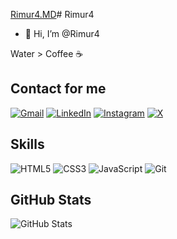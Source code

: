 [Rimur4.MD](https://github.com/user-attachments/files/16325619/Rimur4.MD)# Rimur4

- 👋 Hi, I’m @Rimur4


Water > Coffee ☕

## Contact for me

[![Gmail](https://img.shields.io/badge/Gmail-02569B?style=for-the-badge&logo=gmail&logoColor=red)](mailto:*)
[![LinkedIn](https://img.shields.io/badge/LinkedIn-02569B?style=for-the-badge&logo=linkedin&logoColor=white)](https://www.linkedin.com/in/*/)
[![Instagram](https://img.shields.io/badge/-Instagram-02569B?style=for-the-badge&logo=instagram&logoColor=)](https://www.instagram.com/*/)
[![X](https://img.shields.io/badge/X-02569B?style=for-the-badge&logo=X&logoColor=black)](https://x.com/*)


## Skills

![HTML5](https://img.shields.io/badge/HTML5-02569B?style=for-the-badge&logo=html5&logoColor=)
![CSS3](https://img.shields.io/badge/CSS3-02569B?style=for-the-badge&logo=css3&logoColor=lightblue)
![JavaScript](https://img.shields.io/badge/JavaScript-02569B?style=for-the-badge&logo=javascript&logoColor=)
![Git](https://img.shields.io/badge/GIT-02569B?style=for-the-badge&logo=git&logoColor=)



## GitHub Stats

![GitHub Stats](https://github-readme-stats.vercel.app/api?username=Rimur4&theme=transparent&bg_color=1129&border_color=30A3DC&show_icons=true&icon_color=00ADD9&title_color=007ACC&text_color=fff)


